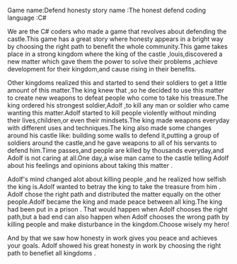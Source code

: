 Game name:Defend honesty 
story name :The honest defend
coding language :C#


  We are the C# coders who made a game that revolves about defending the castle.This game has a great story where honesty appears in a bright way by choosing the right path to benefit the whole community.This game takes place in a strong kingdom where the king of the castle ,louis,discovered a new  matter which gave them the power to solve their problems ,achieve development for their kingdom,and cause rising in their benefits.

Other kingdoms realized this and started to send their soldiers to get a little amount of this matter.The king knew that ,so he decided to use this matter to create new weapons to defeat people who come to take his treasure.The king ordered his strongest soldier,Adolf ,to kill any man or soldier who came wanting this matter.Adolf started to kill people violently without minding their lives,children,or even their mindsets.The king made weapons everyday with different uses and techniques.The king also made some changes around his castle like:
building some walls to defend it,putting a group of soldiers around the castle,and he gave weapons to all of his servants to defend him.Time passes,and people are killed by thousands everyday,and Adolf is not caring at all.One day,a wise man came to the castle telling Adolf about his feelings and opinions about taking this matter . 


Adolf's mind changed alot about killing people ,and he realized how selfish  the king is.Adolf wanted to betray the king to take the treasure from him . Adolf chose the right path and distributed the matter equally on the other people.Adolf became the king and made peace between all king.The king had been put in a prison . That would happen when Adolf chooses the right path,but a bad end can also happen when Adolf chooses the wrong path by killing people  and make disturbance in the kingdom.Choose wisely my hero! 









And by that we saw how honesty in work gives you peace and achieves your goals. Adolf showed his great honesty in work by choosing the right path to benefiet all kingdoms .
